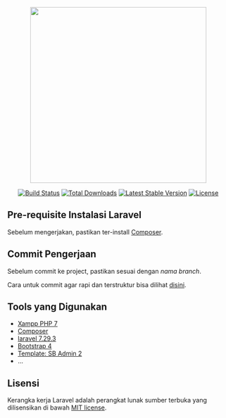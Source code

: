 <p align="center"><a href="https://laravel.com" target="_blank"><img src="https://raw.githubusercontent.com/laravel/art/master/logo-lockup/5%20SVG/2%20CMYK/1%20Full%20Color/laravel-logolockup-cmyk-red.svg" width="400"></a></p>

<p align="center">
<a href="https://travis-ci.org/laravel/framework"><img src="https://travis-ci.org/laravel/framework.svg" alt="Build Status"></a>
<a href="https://packagist.org/packages/laravel/framework"><img src="https://poser.pugx.org/laravel/framework/d/total.svg" alt="Total Downloads"></a>
<a href="https://packagist.org/packages/laravel/framework"><img src="https://poser.pugx.org/laravel/framework/v/stable.svg" alt="Latest Stable Version"></a>
<a href="https://packagist.org/packages/laravel/framework"><img src="https://poser.pugx.org/laravel/framework/license.svg" alt="License"></a>
</p>

## Pre-requisite Instalasi Laravel

Sebelum mengerjakan, pastikan ter-install [Composer](https://getcomposer.org/).


## Commit Pengerjaan

Sebelum commit ke project, pastikan sesuai dengan _nama branch_.

Cara untuk commit agar rapi dan terstruktur bisa dilihat [disini](https://github.com/burhanahmeed/cara-kontribusi-open-source).

## Tools yang Digunakan

- [Xampp PHP 7](https://www.apachefriends.org/download.html)
- [Composer](https://getcomposer.org/)
- [laravel 7.29.3](https://laravel.com/docs/7.x)
- [Bootstrap 4](https://getbootstrap.com/)
- [Template: SB Admin 2](https://startbootstrap.com/theme/sb-admin-2)
- ...

## Lisensi

Kerangka kerja Laravel adalah perangkat lunak sumber terbuka yang dilisensikan di bawah [MIT license](https://opensource.org/licenses/MIT).
